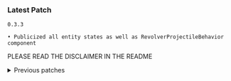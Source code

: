 ### Latest Patch
`0.3.3`
```
• Publicized all entity states as well as RevolverProjectileBehavior component
```
PLEASE READ THE DISCLAIMER IN THE README
<details>
    <summary>Previous patches</summary>

`0.3.2`
```
• Updated for Seekers of the Storm
```

`0.3.1`
```
• Updated bepinex and mmhook dependencies for the Devotion patch
```
This update was kindly contributed by Moffein

`0.3.0`
```
• No longer uses Embedded Assets
• Removed warning spam during loading
• Slightly changed in-air idle animation
• Slightly increased the size of her ass
• Updated R2API dependencies
• Added config file that allows editing some (but not all) of her values
```
    
`0.2.1`
```
• Added CustomEmotesAPI support
```
    
`0.2.0`
```
• Added item displays

• Changed a tooltip in the survivor overview

• Fixed issue causing her to get stuck in the Bullet Heaven looping animation
```

`0.1.1`
```
• Changed Trigger Tap SFX (Thank you Moffein for the suggestion!)

• Crashing Comet's hidden invincibility buff will now extend for 0.3 seconds after the dash is done

• Gun Sling's gunshot SFX should now only play for the client that owns the projectile
```

`0.1.0`
```
• Initial release
```
</details>

